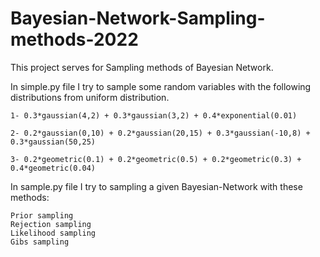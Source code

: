 # Bayesian-Network-Sampling-methods-2022
This project serves for Sampling methods of Bayesian Network.

In simple.py file I try to sample some random variables with the following distributions from uniform distribution.

    1- 0.3*gaussian(4,2) + 0.3*gaussian(3,2) + 0.4*exponential(0.01)
  
    2- 0.2*gaussian(0,10) + 0.2*gaussian(20,15) + 0.3*gaussian(-10,8) + 0.3*gaussian(50,25)
  
    3- 0.2*geometric(0.1) + 0.2*geometric(0.5) + 0.2*geometric(0.3) + 0.4*geometric(0.04)
In  sample.py file I try to sampling a given Bayesian-Network with these methods:
    
    Prior sampling
    Rejection sampling
    Likelihood sampling
    Gibs sampling
